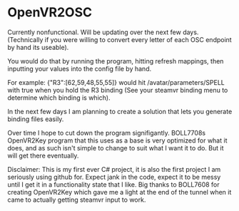 # OpenVR2OSC

Currently nonfunctional. Will be updating over the next few days. (Technically if you were willing to convert every letter of each OSC endpoint by hand its useable).

You would do that by running the program, hitting refresh mappings, then inputting your values into the config file by hand. 

For example:
{"R3":[62,59,48,55,55]} would hit /avatar/parameters/SPELL with true when you hold the R3 binding (See your steamvr binding menu to determine which binding is which).

In the next few days I am planning to create a solution that lets you generate binding files easily. 

Over time I hope to cut down the program signifigantly. BOLL7708s OpenVR2Key program that this uses as a base is very optimized for what it does, and as such isn't simple to change to suit what I want it to do. But it will get there eventually.

Disclaimer:
This is my first ever C# project, it is also the first project I am seriously using github for. Expect jank in the code, expect it to be messy until I get it in a functionality state that I like. Big thanks to BOLL7608 for creating OpenVR2Key which gave me a light at the end of the tunnel when it came to actually getting steamvr input to work. 
